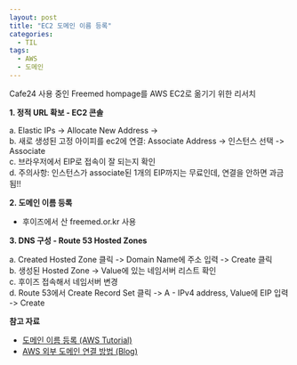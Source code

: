 ```yaml
---
layout: post
title: "EC2 도메인 이름 등록"
categories:
  - TIL
tags:
  - AWS
  - 도메인
---
```


Cafe24 사용 중인 Freemed hompage를 AWS EC2로 옮기기 위한 리서치  

**1. 정적 URL 확보 - EC2 콘솔**  
  
a. Elastic IPs -> Allocate New Address ->  
b. 새로 생성된 고정 아이피를 ec2에 연결: Associate Address -> 인스턴스 선택 -> Associate  
c. 브라우저에서 EIP로 접속이 잘 되는지 확인  
d. 주의사항: 인스턴스가 associate된 1개의 EIP까지는 무료인데, 연결을 안하면 과금됨!!  
  
**2. 도메인 이름 등록**  
  
- 후이즈에서 산 freemed.or.kr 사용
  
**3. DNS 구성 - Route 53 Hosted Zones**  
  
a. Created Hosted Zone 클릭 -> Domain Name에 주소 입력 -> Create 클릭  
b. 생성된 Hosted Zone -> Value에 있는 네임서버 리스트 확인  
c. 후이즈 접속해서 네임서버 변경  
d. Route 53에서 Create Record Set 클릭 -> A - IPv4 address, Value에 EIP 입력 -> Create  
  

**참고 자료**  
* [도메인 이름 등록 (AWS Tutorial)](https://aws.amazon.com/ko/getting-started/tutorials/get-a-domain/)
* [AWS 외부 도메인 연결 방법 (Blog)](http://makebct.net/aws-%ec%99%b8%eb%b6%80-%eb%8f%84%eb%a9%94%ec%9d%b8-%ec%97%b0%ea%b2%b0-%eb%b0%a9%eb%b2%95-1/?cat=989/)
